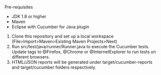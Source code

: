 Pre-requisites
- JDK 1.8 or higher
- Maven
- Eclipse with Cucumber for Java plugin

1. Clone this repository and set up a local workspace  (File>Import>Maven>Existing Maven Projects>Next)
2. Run src/test/java/runner/Runner.java to execute the Cucumber tests. Update tags to @Firefox, @Chrome or @InternetExplorer to run tests on different browsers.
3. HTML/JSON reports will be generated under target/cucumber-reports and target/cucumber folders respectively. 